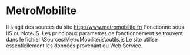 # MetroMobilite
Il s'agit des sources du site http://www.metromobilite.fr/
Fonctionne sous IIS ou NoteJS.
Les principaux parametres de fonctionnement se trouvent dans le fichier \Sources\MetroMobilite\js\outils.js
Le site utilise essentiellement les données provenant du Web Service.
